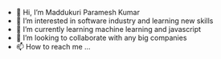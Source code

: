 - 👋 Hi, I’m Maddukuri Paramesh Kumar
- 👀 I’m interested in software industry and learning new skills
- 🌱 I’m currently learning machine learning and javascript
- 💞️ I’m looking to collaborate with any big companies
- 📫 How to reach me ...

<!---
Potractor/Potractor is a ✨ special ✨ repository because its `README.md` (this file) appears on your GitHub profile.
You can click the Preview link to take a look at your changes.
--->
